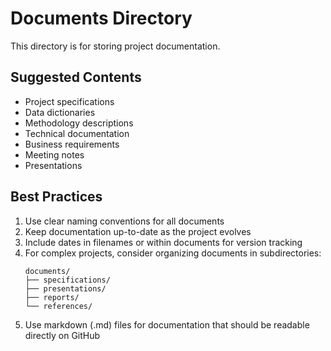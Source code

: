 # Documents Directory

This directory is for storing project documentation.

## Suggested Contents

- Project specifications
- Data dictionaries
- Methodology descriptions
- Technical documentation
- Business requirements
- Meeting notes
- Presentations

## Best Practices

1. Use clear naming conventions for all documents
2. Keep documentation up-to-date as the project evolves
3. Include dates in filenames or within documents for version tracking
4. For complex projects, consider organizing documents in subdirectories:
   ```
   documents/
   ├── specifications/
   ├── presentations/
   ├── reports/
   └── references/
   ```
5. Use markdown (.md) files for documentation that should be readable directly on GitHub
